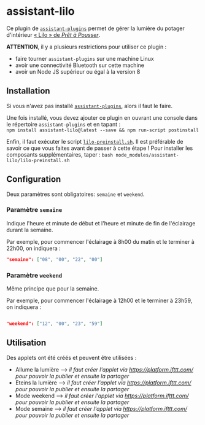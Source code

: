 # assistant-lilo

Ce plugin de [`assistant-plugins`](https://aymkdn.github.io/assistant-plugins/) permet de gérer la lumière du potager d'intérieur [« Lilo » de *Prêt à Pousser*](https://pretapousser.fr/le-potager-d-interieur/smart-lilo-potager-connecte-174.html).

**ATTENTION**, il y a plusieurs restrictions pour utiliser ce plugin :
  - faire tourner `assistant-plugins` sur une machine Linux
  - avoir une connectivité Bluetooth sur cette machine
  - avoir un Node JS supérieur ou égal à la version 8

## Installation

Si vous n'avez pas installé [`assistant-plugins`](https://aymkdn.github.io/assistant-plugins/), alors il faut le faire.

Une fois installé, vous devez ajouter ce plugin en ouvrant une console dans le répertoire `assistant-plugins` et en tapant :  
  `npm install assistant-lilo@latest --save && npm run-script postinstall`
  
Enfin, il faut exécuter le script [`lilo-preinstall.sh`](https://github.com/jzarca01/assistant-lilo/blob/master/lilo-preinstall.sh). Il est préférable de savoir ce que vous faites avant de passer à cette étape ! Pour installer les composants supplémentaires, taper :
  `bash node_modules/assistant-lilo/lilo-preinstall.sh`
  
## Configuration

Deux paramètres sont obligatoires: `semaine` et `weekend`.

### Paramètre `semaine`

Indique l'heure et minute de début et l'heure et minute de fin de l'éclairage durant la semaine.

Par exemple, pour commencer l'éclairage à 8h00 du matin et le terminer à 22h00, on indiquera :
```json
"semaine": ["08", "00", "22", "00"]
```

### Paramètre `weekend`

Même principe que pour la semaine.

Par exemple, pour commencer l'éclairage à 12h00 et le terminer à 23h59, on indiquera :

```json

"weekend": ["12", "00", "23", "59"]

```

## Utilisation

Des applets ont été créés et peuvent être utilisées :

- Allume la lumière --> *il faut créer l'applet via https://platform.ifttt.com/ pour pouvoir la publier et ensuite la partager*
- Eteins la lumière --> *il faut créer l'applet via https://platform.ifttt.com/ pour pouvoir la publier et ensuite la partager*
- Mode weekend --> *il faut créer l'applet via https://platform.ifttt.com/ pour pouvoir la publier et ensuite la partager*
- Mode semaine --> *il faut créer l'applet via https://platform.ifttt.com/ pour pouvoir la publier et ensuite la partager*
